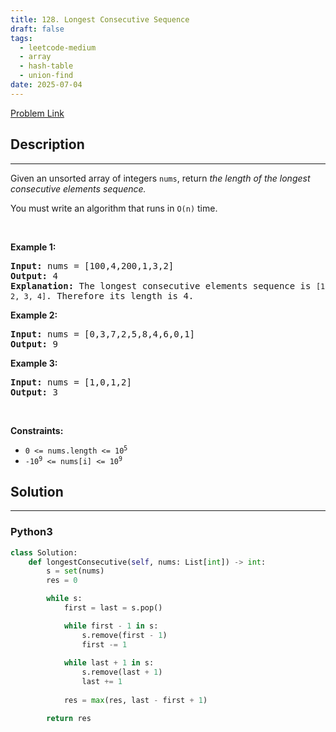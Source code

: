 ```yaml
---
title: 128. Longest Consecutive Sequence
draft: false
tags: 
  - leetcode-medium
  - array
  - hash-table
  - union-find
date: 2025-07-04
---
```


[Problem Link](https://leetcode.com/problems/longest-consecutive-sequence/)

## Description

---
<p>Given an unsorted array of integers <code>nums</code>, return <em>the length of the longest consecutive elements sequence.</em></p>

<p>You must write an algorithm that runs in&nbsp;<code>O(n)</code>&nbsp;time.</p>

<p>&nbsp;</p>
<p><strong class="example">Example 1:</strong></p>

<pre>
<strong>Input:</strong> nums = [100,4,200,1,3,2]
<strong>Output:</strong> 4
<strong>Explanation:</strong> The longest consecutive elements sequence is <code>[1, 2, 3, 4]</code>. Therefore its length is 4.
</pre>

<p><strong class="example">Example 2:</strong></p>

<pre>
<strong>Input:</strong> nums = [0,3,7,2,5,8,4,6,0,1]
<strong>Output:</strong> 9
</pre>

<p><strong class="example">Example 3:</strong></p>

<pre>
<strong>Input:</strong> nums = [1,0,1,2]
<strong>Output:</strong> 3
</pre>

<p>&nbsp;</p>
<p><strong>Constraints:</strong></p>

<ul>
	<li><code>0 &lt;= nums.length &lt;= 10<sup>5</sup></code></li>
	<li><code>-10<sup>9</sup> &lt;= nums[i] &lt;= 10<sup>9</sup></code></li>
</ul>


## Solution

---
### Python3
``` py title='longest-consecutive-sequence'
class Solution:
    def longestConsecutive(self, nums: List[int]) -> int:
        s = set(nums)
        res = 0

        while s:
            first = last = s.pop()

            while first - 1 in s:
                s.remove(first - 1)
                first -= 1
            
            while last + 1 in s:
                s.remove(last + 1)
                last += 1
            
            res = max(res, last - first + 1)

        return res
```

